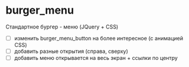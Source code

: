 # burger_menu
Стандартное бургер - меню (JQuery + CSS)

- [ ] изменить burger_menu_button на более интересное (с анимацией CSS)
- [ ] добавить разные открытия (справа, сверху)
- [ ] добавить меню открывается на весь экран + ссылки по центру
